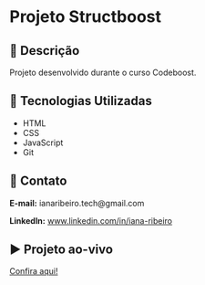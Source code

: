 <!DOCTYPE html>
<html lang="en">

<head>
  <meta charset="UTF-8">
  <meta name="viewport" content="width=device-width, initial-scale=1.0">
</head>

<body>
  <h1>Projeto Structboost</h1>

  <h2>📃 Descrição</h2>
  <p>Projeto desenvolvido durante o curso Codeboost.</p>

  <h2>🚀 Tecnologias Utilizadas</h2>
  <ul>
    <li>
      HTML
    </li>
    <li>
      CSS
    </li>
    <li>
      JavaScript
    </li>
    <li>
      Git
    </li>
  </ul>

  <h2>📧 Contato</h2>
  <p><strong>E-mail:</strong> ianaribeiro.tech@gmail.com</p>
  <p><strong>LinkedIn:</strong> <a href="https://www.linkedin.com/in/iana-ribeiro/">www.linkedin.com/in/iana-ribeiro</a></p>

  <h2>▶️ Projeto ao-vivo</h2>
  <a href="https://iana-ribeiro.github.io/structboost" target="_blank">Confira aqui!</a>
</body>

</html>
